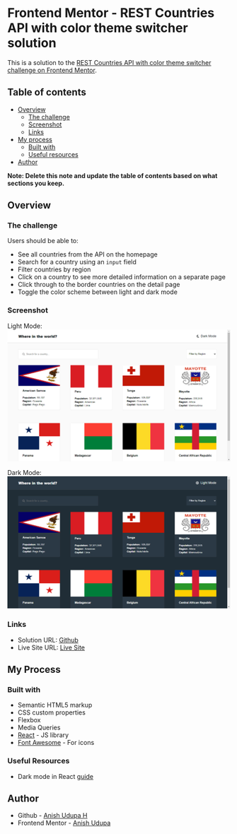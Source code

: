 # Frontend Mentor - REST Countries API with color theme switcher solution

This is a solution to the [REST Countries API with color theme switcher challenge on Frontend Mentor](https://www.frontendmentor.io/challenges/rest-countries-api-with-color-theme-switcher-5cacc469fec04111f7b848ca).

## Table of contents

- [Overview](#overview)
  - [The challenge](#the-challenge)
  - [Screenshot](#screenshot)
  - [Links](#links)
- [My process](#my-process)
  - [Built with](#built-with)
  - [Useful resources](#useful-resources)
- [Author](#author)

**Note: Delete this note and update the table of contents based on what sections you keep.**

## Overview

### The challenge

Users should be able to:

- See all countries from the API on the homepage
- Search for a country using an `input` field
- Filter countries by region
- Click on a country to see more detailed information on a separate page
- Click through to the border countries on the detail page
- Toggle the color scheme between light and dark mode

### Screenshot

Light Mode:
![Light Mode Screenshot](./light-mode-screenshot.png)

Dark Mode:
![Dark Mode Screenshot](./dark-mode-screenshot.png)

### Links

- Solution URL: [Github](https://github.com/Anish-Udupa/react-countries-dashboard)
- Live Site URL: [Live Site](https://anish-udupa.github.io/react-countries-dashboard)

## My Process

### Built with

- Semantic HTML5 markup
- CSS custom properties
- Flexbox
- Media Queries
- [React](https://reactjs.org/) - JS library
- [Font Awesome](https://fontawesome.com/) - For icons

### Useful Resources

- Dark mode in React [guide](https://blog.logrocket.com/dark-mode-react-in-depth-guide) 

## Author

- Github - [Anish Udupa H](https://github.com/Anish-Udupa)
- Frontend Mentor - [Anish Udupa](https://www.frontendmentor.io/profile/Anish-Udupa)
